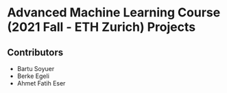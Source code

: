 # Advanced Machine Learning Course (2021 Fall - ETH Zurich) Projects


## Contributors

* Bartu Soyuer
* Berke Egeli
* Ahmet Fatih Eser
